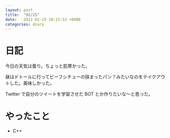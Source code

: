 ```yaml
---
layout: post
title:  "02/25"
date:   2021-02-25 10:15:53 +0900
categories: diary
---
```

# 日記

今日の天気は曇り。ちょっと肌寒かった。

昼はドトールに行ってビーフシチューの挟まったパン？みたいなのをテイクアウトした。美味しかった。

Twitter で自分のツイートを学習させた BOT とか作りたいな～と思った。

# やったこと

- C++